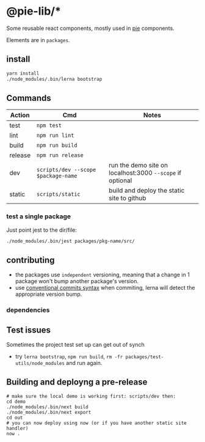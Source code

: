 # @pie-lib/\*

Some reusable react components, mostly used in [pie][pie] components.

Elements are in `packages`.

## install

```bash
yarn install 
./node_modules/.bin/lerna bootstrap
```

## Commands

| Action  | Cmd                                 | Notes                                                     |
| ------- | ----------------------------------- | --------------------------------------------------------- |
| test    | `npm test`                          |                                                           |
| lint    | `npm run lint`                      |                                                           |
| build   | `npm run build`                     |                                                           |
| release | `npm run release`                   |                                                           |
| dev     | `scripts/dev --scope $package-name` | run the demo site on localhost:3000 `--scope` if optional |
| static  | `scripts/static`                    | build and deploy the static site to github                |

### test a single package

Just point jest to the dir/file:

```bash
./node_modules/.bin/jest packages/pkg-name/src/
```

## contributing

* the packages use `independent` versioning, meaning that a change in 1 package won't bump another package's version.
* use [conventional commits syntax][ccs] when commiting, lerna will detect the appropriate version bump.

### dependencies

[lerna]: https://lernajs.io/
[pie]: http://pie-framework.org
[ccs]: https://conventionalcommits.org/

## Test issues

Sometimes the project test set up can get out of synch

* try `lerna bootstrap`, `npm run build`, `rm -fr packages/test-utils/node_modules` and run again.

## Building and deployng a pre-release

```shell
# make sure the local demo is working first: scripts/dev then:
cd demo
./node_modules/.bin/next build
./node_modules/.bin/next export
cd out
# you can now deploy using now (or if you have another static site handler)
now .
```
